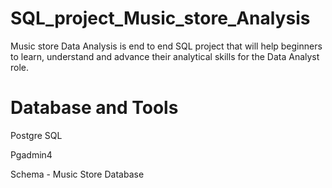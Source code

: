 # SQL_project_Music_store_Analysis

Music store Data Analysis is end to end SQL project that will help beginners to learn, understand and advance their analytical skills for the Data Analyst role.

# Database and Tools 

Postgre SQL

Pgadmin4


Schema - Music Store Database 
